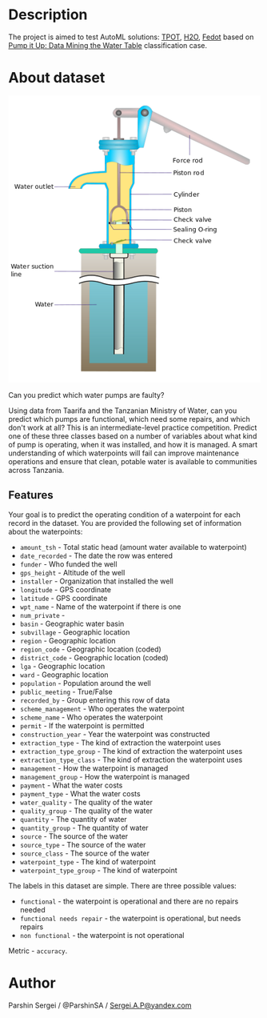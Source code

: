 # Description   

The project is aimed to test AutoML solutions: [TPOT](http://epistasislab.github.io/tpot/), [H2O](https://h2o.ai/platform/h2o-automl/), [Fedot](https://fedot.readthedocs.io/en/latest/) based on [Pump it Up: Data Mining the Water Table](https://www.drivendata.org/competitions/7/pump-it-up-data-mining-the-water-table/page/23/) classification case.

# About dataset   

![Pump](./images/hand_pump_diagram.png)

Can you predict which water pumps are faulty?    

Using data from Taarifa and the Tanzanian Ministry of Water, can you predict which pumps are functional, which need some repairs, and which don't work at all? This is an intermediate-level practice competition. Predict one of these three classes based on a number of variables about what kind of pump is operating, when it was installed, and how it is managed. A smart understanding of which waterpoints will fail can improve maintenance operations and ensure that clean, potable water is available to communities across Tanzania.    

## Features   

Your goal is to predict the operating condition of a waterpoint for each record in the dataset. You are provided the following set of information about the waterpoints:   

* `amount_tsh` - Total static head (amount water available to waterpoint)
* `date_recorded` - The date the row was entered
* `funder` - Who funded the well
* `gps_height` - Altitude of the well
* `installer` - Organization that installed the well
* `longitude` - GPS coordinate
* `latitude` - GPS coordinate
* `wpt_name` - Name of the waterpoint if there is one
* `num_private` -
* `basin` - Geographic water basin
* `subvillage` - Geographic location
* `region` - Geographic location
* `region_code` - Geographic location (coded)
* `district_code` - Geographic location (coded)
* `lga` - Geographic location
* `ward` - Geographic location
* `population` - Population around the well
* `public_meeting` - True/False
* `recorded_by` - Group entering this row of data
* `scheme_management` - Who operates the waterpoint
* `scheme_name` - Who operates the waterpoint
* `permit` - If the waterpoint is permitted
* `construction_year` - Year the waterpoint was constructed
* `extraction_type` - The kind of extraction the waterpoint uses
* `extraction_type_group` - The kind of extraction the waterpoint uses
* `extraction_type_class` - The kind of extraction the waterpoint uses
* `management` - How the waterpoint is managed
* `management_group` - How the waterpoint is managed
* `payment` - What the water costs
* `payment_type` - What the water costs
* `water_quality` - The quality of the water
* `quality_group` - The quality of the water
* `quantity` - The quantity of water
* `quantity_group` - The quantity of water
* `source` - The source of the water
* `source_type` - The source of the water
* `source_class` - The source of the water
* `waterpoint_type` - The kind of waterpoint
* `waterpoint_type_group` - The kind of waterpoint    

The labels in this dataset are simple. There are three possible values:   

* `functional` - the waterpoint is operational and there are no repairs needed
* `functional needs repair` - the waterpoint is operational, but needs repairs
* `non functional` - the waterpoint is not operational   

Metric - `accuracy`.   


# Author
Parshin Sergei / @ParshinSA / Sergei.A.P@yandex.com
